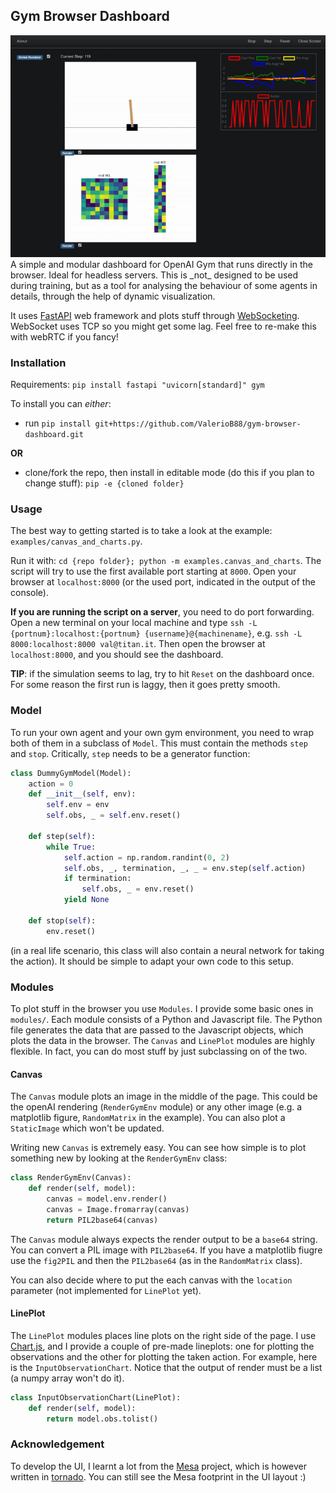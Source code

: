 ## Gym Browser Dashboard
<img src="demo.gif">
A simple and modular dashboard for OpenAI Gym that runs directly in the browser. Ideal for headless servers.
This is _not_ designed to be used during training, but as a tool for analysing the behaviour of some agents in details, through the help of dynamic visualization.

It uses [FastAPI](https://fastapi.tiangolo.com/) web framework and plots stuff through [WebSocketing](https://en.wikipedia.org/wiki/WebSocket). WebSocket uses TCP so you might get some lag. Feel free to re-make this with webRTC if you fancy!

### Installation
Requirements: `pip install fastapi "uvicorn[standard]" gym`


To install you can _either_:
- run `pip install git+https://github.com/ValerioB88/gym-browser-dashboard.git`

**OR**
- clone/fork the repo, then install in editable mode (do this if you plan to change stuff): `pip -e {cloned folder}`  
 
### Usage 
The best way to getting started is to take a look at the example: `examples/canvas_and_charts.py`. 

Run it with:
`cd {repo folder}; python -m examples.canvas_and_charts`. The script will try to use the first available port starting at `8000`. Open your browser at `localhost:8000` (or the used port, indicated in the output of the console).

**If you are running the script on a server**, you need to do port forwarding. Open a new terminal on your local machine and type `ssh -L {portnum}:localhost:{portnum} {username}@{machinename}`, e.g. `ssh -L 8000:localhost:8000 val@titan.it`. Then open the browser at `localhost:8000`, and you should see the dashboard.

**TIP**: if the simulation seems to lag, try to hit `Reset` on the dashboard once. For some reason the first run is laggy, then it goes pretty smooth.

### Model
To run your own agent and your own gym environment, you need to wrap both of them in a subclass of `Model`. This must contain the methods `step` and `stop`. Critically, `step` needs to be a generator function:

```python
class DummyGymModel(Model):
    action = 0
    def __init__(self, env):
        self.env = env
        self.obs, _ = self.env.reset()

    def step(self):
        while True:
            self.action = np.random.randint(0, 2)
            self.obs, _, termination, _, _ = env.step(self.action)
            if termination:
                self.obs, _ = env.reset()
            yield None

    def stop(self):
        env.reset()
```
(in a real life scenario, this class will also contain a neural network for taking the action).
It should be simple to adapt your own code to this setup. 

### Modules 
To plot stuff in the browser you use `Modules`. I provide some basic ones in `modules/`.  Each module consists of a Python and Javascript file. The Python file generates the data that are passed to the Javascript objects, which plots the data in the browser. 
The `Canvas` and `LinePlot` modules are highly flexible. In fact, you can do most stuff by just subclassing on of the two. 

#### Canvas
The `Canvas` module plots an image in the middle of the page. This could be the openAI rendering (`RenderGymEnv` module) or any other image (e.g. a matplotlib figure, `RandomMatrix` in the example). You can also plot a `StaticImage` which won't be updated. 

Writing new `Canvas` is extremely easy. You can see how simple is to plot something new by looking at the `RenderGymEnv` class: 

```python
class RenderGymEnv(Canvas):
    def render(self, model):
        canvas = model.env.render()
        canvas = Image.fromarray(canvas)
        return PIL2base64(canvas)
```


The `Canvas` module always expects the render output to be a `base64` string. You can convert a PIL image with `PIL2base64`. If you have a matplotlib fiugre use the `fig2PIL` and then the `PIL2base64` (as in the `RandomMatrix` class).

You can also decide where to put the each canvas with the `location` parameter (not implemented for `LinePlot` yet).

#### LinePlot
The `LinePlot` modules places line plots on the right side of the page. I use [Chart.js](https://www.chartjs.org/), and I provide a couple of pre-made lineplots: one for plotting the observations and the other for plotting the taken action. 
For example, here is the `InputObservationChart`. Notice that the output of render must be a list (a numpy array won't do it).
```python
class InputObservationChart(LinePlot):
    def render(self, model):
        return model.obs.tolist()
```
### Acknowledgement
To develop the UI, I learnt a lot from the [Mesa](https://mesa.readthedocs.io/en/latest/) project, which is however written in [tornado](https://www.tornadoweb.org/en/stable/). You can still see the Mesa footprint in the UI layout :)
